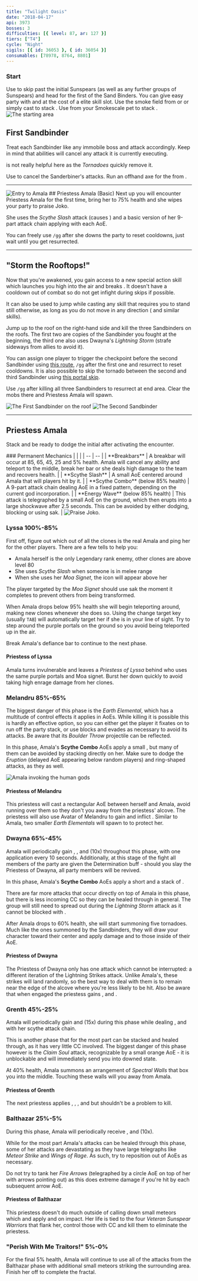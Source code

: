 ```yaml
---
title: "Twilight Oasis"
date: "2018-04-17"
api: 3973
bosses: 3
difficulties: [{ level: 87, ar: 127 }]
tiers: ["T4"]
cycle: "Night"
sigils: [{ id: 36053 }, { id: 36054 }]
consumables: [78978, 8764, 8801]
---
```


### Start

<Grid>
<Column>
Use <Effect name="stealth"/> to skip past the initial Sunspears (as well as any further groups of Sunspears) and head for the first of the Sand Binders.

<Tips>
    <Tip specialization="mesmer">You can give easy party <Effect name="stealth"/> with <Skill id="10245"/> and <Trait id="674"/> at the cost of a elite skill slot.</Tip>    
    <Tip specialization="thief">Use the smoke field from <Skill id="13113"/> or <Skill id="14184"/> or simply cast <Skill id="13117"/> to stack <Effect name="stealth"/>.</Tip>
    <Tip specialization="ranger">Use <Skill id="31568"/> from your Smokescale pet to stack <Effect name="stealth"/>.</Tip>
</Tips>
</Column>

<Column width="7" compact>
<Image src="./images/start.jpg" title="The starting area" compact/>
</Column>
</Grid>

## <Boss/> First Sandbinder

<Grid>
<Column>
Treat each Sandbinder like any immobile boss and attack accordingly. Keep in mind that <Control name="pull"/> abilities will cancel any attack it is currently executing.

<Boon name="aegis"/> is not really helpful here as the _Tornadoes_ quickly remove it.
</Column>

<Column>
<Tips>
    <Tip specialization="mesmer">Use <Skill id="10363"/> to cancel the Sanderbiner's attacks.</Tip>
    <Tip specialization="ranger">Run an offhand axe for the <Control name="pull"/> from <Skill id="12638"/>.</Tip>
</Tips>
</Column>
</Grid>

---

<Grid>
<Column width="6" compact>
<Image src="./images/header.jpg" title="Entry to Amala"/>
</Column>

<Column>
## <Boss/> Priestess Amala (Basic)
Next up you will encounter Priestess Amala for the first time, bring her to 75% health and she wipes your party to praise Joko.

She uses the _Scythe Slash_ attack (causes <Control name="knockback"/>) and a basic version of her 9-part attack chain applying <Condition name="bleeding"/> with each AoE.

You can freely use `/gg` after she downs the party to reset cooldowns, just wait until you get resurrected.
</Column>
</Grid>

---

## "Storm the Rooftops!"

<Grid>
<Column>
Now that you're awakened, you gain access to a new special action skill which launches you high into the air and breaks <Control name="stun"/>. It doesn't have a cooldown out of combat so do not get infight during skips if possible.
    
It can also be used to jump while casting any skill that requires you to stand still otherwise, as long as you do not move in any direction (<Skill id="5501" profession="elementalist"/> and similar skills).

Jump up to the roof on the right-hand side and kill the three Sandbinders on the roofs. The first two are copies of the Sandbinder you fought at the beginning, the third one also uses Dwayna's _Lightning Storm_ (strafe sideways from allies to avoid it).

You can assign one player to trigger the checkpoint before the second Sandbinder using [this route](https://gfycat.com/ShrillVictoriousAbalone), `/gg` after the first one and resurrect to reset cooldowns. It is also possible to skip the tornado between the second and third Sandbinder using [this portal skip](https://gfycat.com/UnnaturalThirstyIcelandicsheepdog).

Use `/gg` after killing all three Sandbinders to resurrect at end area. Clear the mobs there and Priestess Amala will spawn.
</Column>

<Column width="7" compact>
<Image src="./images/first_sandbinder.jpg" title="The First Sandbinder on the roof" compact/>
</Column>
</Grid>

<Image src="./images/second_sandbinder.jpg" title="The Second Sandbinder"/>

---

## <Boss red/> Priestess Amala

Stack <Boon name="might"/> and be ready to dodge the initial <Control name="knockback"/> after activating the encounter.

<Grid>
<Column>
### Permanent Mechanics
| | |
| -- | -- |
| **Breakbars** | A breakbar will occur at 85, 65, 45, 25 and 5% health. Amala will cancel any ability and teleport to the middle, break her bar or she deals high damage to the team and recovers health. |
| **Scythe Slash** | A small AoE centered around Amala that will <Control name="knockback"/> players hit by it. |
| **Scythe Combo** (below 85% health) | A 9-part attack chain dealing AoE in a fixed pattern, depending on the current god incorporation. |
| **Energy Wave** (below 85% health) | This attack is telegraphed by a small AoE on the ground, which then erupts into a large shockwave after 2.5 seconds. This can be avoided by either dodging, blocking or using sak. |
</Column>

<Column width="4" compact>
<Image src="./images/praise_joko.jpg" title="Praise Joko." compact/>
</Column>
</Grid>

### Lyssa <Label>100%-85%</Label>

First off, figure out which out of all the clones is the real Amala and ping her for the other players.
There are a few tells to help you:

* Amala herself is the only Legendary rank enemy, other clones are above level 80
* She uses _Scythe Slash_ when someone is in melee range
* When she uses her _Moa Signet_, the <Skill id="29519"/> icon will appear above her

The player targeted by the _Moa Signet_ should use sak the moment it completes to prevent others from being transformed.

When Amala drops below 95% health she will begin teleporting around, making new clones whenever she does so. Using the change target key (usually `TAB`) will automatically target her if she is in your line of sight. Try to step around the purple portals on the ground so you avoid being teleported up in the air.

Break Amala's defiance bar to continue to the next phase.

#### Priestess of Lyssa

Amala turns invulnerable and leaves a _Priestess of Lyssa_ behind who uses the same purple portals and Moa signet. Burst her down quickly to avoid taking high enrage damage from her clones.

### Melandru <Label>85%-65%</Label>

The biggest danger of this phase is the _Earth Elemental_, which has a multitude of control effects it applies in AoEs. While killing it is possible this is hardly an effective option, so you can either get the player it fixates on to run off the party stack, or use blocks and evades as necessary to avoid its attacks. Be aware that its _Boulder Throw_ projectile can be reflected.

In this phase, Amala's **Scythe Combo** AoEs apply a small <Control name="knockback"/>, but many of them can be avoided by stacking directly on her. Make sure to dodge the _Eruption_ (delayed AoE appearing below random players) and ring-shaped attacks, as they <Control name="knockdown"/> as well.

<Image src="./images/amala.jpg" title="Amala invoking the human gods"/>

#### Priestess of Melandru

This priestess will cast a rectangular AoE between herself and Amala, avoid running over them so they don't <Control name="knockback"/> you away from the priestess' alcove. The priestess will also use Avatar of Melandru to gain <Boon name="stability"/> and inflict <Condition name="immobile"/>. Similar to Amala, two smaller _Earth Elementals_ will spawn to to protect her.

### Dwayna <Label>65%-45%</Label>

Amala will periodically gain <Boon name="swiftness"/>, <Boon name="aegis"/>, <Boon name="protection"/> and <Boon name="might"/> (10x) throughout this phase, with one application every 10 seconds. Additionally, at this stage of the fight all members of the party are given the Determination buff - should you slay the Priestess of Dwayna, all party members will be revived.

In this phase, Amala's **Scythe Combo** AoEs apply a short <Control name="daze"/> and a stack of <Condition name="bleeding"/>.

There are far more attacks that occur directly on top of Amala in this phase, but there is less incoming CC so they can be healed through in general. The group will still need to spread out during the _Lightning Storm_ attack as it cannot be blocked with <Boon name="aegis"/>.

After Amala drops to 60% health, she will start summoning five tornadoes. Much like the ones summoned by the Sandbinders, they will draw your character toward their center and apply damage and <Condition name="blind"/> to those inside of their AoE.

#### Priestess of Dwayna

The Priestess of Dwayna only has one attack which cannot be interrupted: a different iteration of the Lightning Strikes attack. Unlike Amala's, these strikes will land randomly, so the best way to deal with them is to remain near the edge of the alcove where you're less likely to be hit. Also be aware that when engaged the priestess gains <Boon name="retaliation"/>, <Boon name="protection"/> and <Boon name="regeneration"/>.

### Grenth <Label>45%-25%</Label>

Amala will periodically gain <Boon name="swiftness"/> and <Boon name="might"/> (15x) during this phase while dealing <Condition name="poison"/>, <Condition name="torment"/> and <Condition name="chilled"/> with her scythe attack chain.

This is another phase that for the most part can be stacked and healed through, as it has very little CC involved. The biggest danger of this phase however is the _Claim Soul_ attack, recognizable by a small orange AoE - it is unblockable and will immediately send you into downed state.

At 40% health, Amala summons an arrangement of _Spectral Walls_ that box you into the middle. Touching these walls will <Condition name="fear"/> you away from Amala.

#### Priestess of Grenth

The next priestess applies <Condition name="bleeding"/>, <Condition name="crippled"/>, <Condition name="poison"/>, <Condition name="torment"/> and <Condition name="chilled"/> but shouldn't be a problem to kill.

### Balthazar <Label>25%-5%</Label>

During this phase, Amala will periodically receive <Boon name="protection"/>, <Boon name="swiftness"/> and <Boon name="might"/> (10x).

While for the most part Amala's attacks can be healed through this phase, some of her attacks are devastating as they have large telegraphs like _Meteor Strike_ and _Wings of Rage_. As such, try to reposition out of AoEs as necessary.

Do not try to tank her _Fire Arrows_ (telegraphed by a circle AoE on top of her with arrows pointing out) as this does extreme damage if you're hit by each subsequent arrow AoE.

#### Priestess of Balthazar

This priestess doesn't do much outside of calling down small meteors which <Control name="stun"/> and apply <Condition name="burning"/> and <Condition name="weakness"/> on impact. Her life is tied to the four _Veteran Sunspear Warriors_ that flank her, control those with CC and kill them to eliminate the priestess.

### "Perish With Me Traitors!" <Label>5%-0%</Label>

For the final 5% health, Amala will continue to use all of the attacks from the Balthazar phase with additional small meteors striking the surrounding area. Finish her off to complete the fractal.
